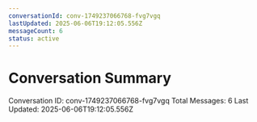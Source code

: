 ```yaml
---
conversationId: conv-1749237066768-fvg7vgq
lastUpdated: 2025-06-06T19:12:05.556Z
messageCount: 6
status: active
---
```


# Conversation Summary

Conversation ID: conv-1749237066768-fvg7vgq
Total Messages: 6
Last Updated: 2025-06-06T19:12:05.556Z
